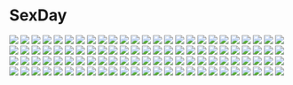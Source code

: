# SexDay
![](https://konachan.com/image/3eaa5e2b0ddbec03744920ef8a90252c/Konachan.com%20-%2019703%20artoria_pendragon_%28all%29%20fate_%28series%29%20fate_stay_night%20saber%20white%20windows.jpg)
![](https://konachan.com/image/c6228d5c53d51e96ad198d1e1b41afc7/Konachan.com%20-%20205936%20dress%20flowers%20hatsune_miku%20kyod%2B%20long_hair%20paper%20rose%20twintails%20vocaloid.jpg)
![](https://konachan.com/jpeg/874373c18933ff2146b3b56fc7632ee2/Konachan.com%20-%20298906%20animal_ears%20black_hair%20gray_hair%20green_eyes%20hug%20original%20scarf%20short_hair%20wadanaka%20wink.jpg)
![](https://konachan.com/jpeg/5822ae5e2ea6d4cf67f168b975b19451/Konachan.com%20-%20222356%20bow%20brown_hair%20choker%20flowers%20japanese_clothes%20lolita_fashion%20mumei_%28kabaneri%29%20petals%20ribbons%20short_hair%20sleeping%20swordsouls%20water%20yukata.jpg)
![](https://konachan.com/image/0e6db97be7b0a07a75c6031437967cb0/Konachan.com%20-%20255494%20animal%20animal_ears%20blue_eyes%20bow%20brown_hair%20building%20cat%20catgirl%20clouds%20kinom%20long_hair%20original%20pink_hair%20short_hair%20skirt%20sky%20tail%20thighhighs.jpg)
![](https://konachan.com/jpeg/c3531e232dd4b03c02f1819653613d86/Konachan.com%20-%2041793%20headphones%20range_murata.jpg)
![](https://konachan.com/jpeg/49fdf59c0d2d8d896fbf02c608e34c1a/Konachan.com%20-%20135346%20black_rock_shooter%20breasts%20cleavage%20denpa_onna_to_seishun_otoko%20hatsune_miku%20headphones%20kuroi_mato%20original%20phone%20tagme%20touwa_erio%20vocaloid%20wogura.jpg)
![](https://konachan.com/image/eca61953e1a5d463b51ee5684d9cf209/Konachan.com%20-%20127688%20blonde_hair%20fang%20shiba_itsuki%20short_hair%20toramaru_shou%20touhou%20yellow_eyes.jpg)
![](https://konachan.com/jpeg/1ce97ab0fc7ace817e6ef2d6928412a1/Konachan.com%20-%20188515%20furude_rika%20hanyuu%20higurashi_no_naku_koro_ni%20houjou_satoko%20kiryuu%20maebara_keiichi%20ryuuguu_rena%20sleeping%20sonozaki_mion%20sonozaki_shion.jpg)
![](https://konachan.com/image/c637b680c5750e020ac26db5e2137de5/Konachan.com%20-%2061643%20barefoot%20breasts%20buresu%20fingering%20jpeg_artifacts%20memories_off%20nipples%20nude%20purple_hair%20pussy%20sagisawa_yukari%20spread_pussy%20uncensored.jpg)
![](https://konachan.com/image/4acc318b6ff8cbec1a831ea83ef272f5/Konachan.com%20-%209325%20neon_genesis_evangelion%20soryu_asuka_langley.jpg)
![](https://konachan.com/image/7483a0a48e2cee0060ef3216cd389a85/Konachan.com%20-%2047028%20remilia_scarlet%20touhou%20vampire.jpg)
![](https://konachan.com/jpeg/51262bf62d822967d01b306efdb4e513/Konachan.com%20-%20305463%20animal_ears%20blush%20bow%20braids%20catgirl%20choker%20close%20headband%20loli%20long_hair%20navel%20nipples%20nopan%20original%20purple_hair%20sasai_saji%20signed%20skirt%20skirt_lift.jpg)
![](https://konachan.com/image/8a06f475a1f588fc2d3dc471e86a3232/Konachan.com%20-%20110955%20breasts%20nipples%20nude%20pnoji%20reiuji_utsuho%20sex%20touhou%20uncensored.jpg)
![](https://konachan.com/image/3d0dbd1581e67c53fd2eaea302df4252/Konachan.com%20-%20216105%20blush%20bow%20building%20drink%20goth-loli%20gray_hair%20hat%20leaves%20lolita_fashion%20long_hair%20moon%20night%20original%20pointed_ears%20ribbons%20twintails%20vampire%20water.jpg)
![](https://konachan.com/image/d1b191fb3a7f4f3eb2b1fe1bbfd99ee5/Konachan.com%20-%20162793%20aqua_eyes%20aqua_hair%20breasts%20bubbles%20cleavage%20dress%20hakusai%20hatsune_miku%20long_hair%20ribbons%20twintails%20underwater%20vocaloid%20water.jpg)
![](https://konachan.com/image/5f7a8d695ac517aa682f05e9b5a6e22e/Konachan.com%20-%20199855%202girls%20blonde_hair%20brown_eyes%20brown_hair%20clouds%20flowers%20hakurei_reimu%20hat%20hug%20japanese_clothes%20miko%20shoujo_ai%20sky%20tagme_%28artist%29%20touhou%20yakumo_yukari.jpg)
![](https://konachan.com/jpeg/0df9b888886e35f1b66d6f565ba8652f/Konachan.com%20-%2082715%20dress%20ookami-san_to_shichinin_no_nakama-tachi%20ookami_ryouko%20sleeping%20transparent%20vector.jpg)
![](https://konachan.com/jpeg/ef916f2d1d75d39ca9e23537a6fe6789/Konachan.com%20-%2038946%20macross%20macross_frontier%20sheryl_nome%20vector.jpg)
![](https://konachan.com/image/89c1a0caebb8c04b5bf87c0fdb0bff45/Konachan.com%20-%20263604%20all_male%20close%20gloves%20hat%20link_%28zelda%29%20male%20monochrome%20pointed_ears%20short_hair%20sketch%20sword%20the_legend_of_zelda%20weapon%20xxzero.jpg)
![](https://konachan.com/jpeg/c425eba44dd239da93c9c4ecae6f2ddb/Konachan.com%20-%20147745%20bath%20black_hair%20blush%20breasts%20brown_hair%20furukawa_yui%20gray_hair%20group%20hanamiya_nagisa%20hasekura_airi%20misaki_kurehito%20nipples%20nude%20sasaki_kaori%20trumple.jpg)
![](https://konachan.com/image/f7eb43d0c1cebba259b85d6b7dbefbe1/Konachan.com%20-%2025563%20gun%20kuga_natsuki%20mai-hime%20rabbit_company%20weapon.jpeg)
![](https://konachan.com/image/a752a733f88a343bd27196a34618da47/Konachan.com%20-%20108533%20blue_eyes%20censored%20frill%20gakuen_taima%20game_cg%20koizumi_amane%20long_hair%20mikoshiba_iori%20panties%20purple_hair%20underwear.jpg)
![](https://konachan.com/image/1be94a15c5768ab70b0ee75f55a3e9c2/Konachan.com%20-%2097783%20animal%20blue_eyes%20cat%20flowers%20gray_hair%20izumi_tsubasu%20panties%20thighhighs%20underwear%20wings.jpg)
![](https://konachan.com/image/28c088d5cd6a9ea61709cd9050a653d2/Konachan.com%20-%2060190%20black_hair%20garter_belt%20misaki_kurehito%20purple_eyes%20signed%20tie%20watermark.jpg)
![](https://konachan.com/image/d53a61805ed2f3d23f7dc064651f2228/Konachan.com%20-%2019911%20blue_hair%20fuyou_kaede%20green_hair%20handbill%20lisianthus%20nerine%20orange_hair%20pointed_ears%20primula%20purple_hair%20red_hair%20school_uniform%20shigure_asa%20shuffle.jpg)
![](https://konachan.com/image/e85e0586dad2de18969151107c93dabf/Konachan.com%20-%20134450%20blood%20cherry_blossoms%20flowers%20hyakka_ryouran_samurai_girls%20isshi%20moon%20night%20red_hair%20scarf%20sword%20weapon%20yagyuu_juubei%20yellow_eyes.jpg)
![](https://konachan.com/image/b4fb9651db323d0552039b0cdfbbe124/Konachan.com%20-%2017475%20white_clarity.jpg)
![](https://konachan.com/jpeg/0ce90193046e8b597b7b0fe4850909eb/Konachan.com%20-%20116824%20cube%20game_cg%20kantoku%20pink_hair%20red_eyes%20short_hair%20your_diary%20yua.jpg)
![](https://konachan.com/jpeg/8c19ea1b7de3ccf94e3205e4fddcc7a0/Konachan.com%20-%2060392%20ishikei%20nagato_yuki%20panties%20suzumiya_haruhi_no_yuutsu%20topless%20underwear%20white.jpg)
![](https://konachan.com/jpeg/a96c76793f914f564f46f8b3d1c46fe1/Konachan.com%20-%20293506%20aqua_hair%20aurora_%28sevens_code%29%20dress%20long_hair%20nanase_miri%20sevens_code%20thighhighs.jpg)
![](https://konachan.com/jpeg/77ac735a96e02576774a6c0cf2a3eabd/Konachan.com%20-%20240414%20ball%20barefoot%20black_hair%20choker%20dress%20flowers%20honkai_impact%20moxi_%2813286123402%29%20rain%20ribbons%20seele_vollerei%20short_hair%20sky%20stars%20summer_dress%20water.jpg)
![](https://konachan.com/image/bc23c43eca15fac4d56833ccc2bcf826/Konachan.com%20-%2022746%20iwakura_lain%20serial_experiments_lain.jpg)
![](https://konachan.com/jpeg/3fdb067874f891ecde2c101d7614b264/Konachan.com%20-%20184725%20black_hair%20brown_eyes%20eventh7%20long_hair%20original%20panties%20petals%20school_uniform%20skirt%20thighhighs%20twintails%20underwear%20upskirt.jpg)
![](https://konachan.com/image/26dddad01b17fab5d75c729167a875ed/Konachan.com%20-%20285073%20animal%20bat%20bow%20clouds%20dress%20gray_hair%20hat%20moon%20night%20red_eyes%20remilia_scarlet%20ribbons%20short_hair%20sky%20snozaki%20touhou%20vampire%20wings%20wristwear.jpg)
![](https://konachan.com/image/6eb436a318bebb6dce6ef20c4527f520/Konachan.com%20-%20222683%202girls%20black_hair%20blonde_hair%20granblue_fantasy%20hat%20loli%20morphe_%28granblue_fantasy%29%20vetol_%28granblue_fantasy%29%20wataichi_meko.jpg)
![](https://konachan.com/jpeg/a34a3cdecf93c52286085bab1f1ff13f/Konachan.com%20-%20251433%20ange_le_carr%C3%A9%20aqua_eyes%20breasts%20cape%20gloves%20gray_hair%20gun%20hat%20princess_principal%20rodobii%20short_hair%20weapon%20white%20wink.jpg)
![](https://konachan.com/jpeg/90019a9b252cf6cd51ff18f82285f8a5/Konachan.com%20-%20227350%20blue_eyes%20blue_hair%20breasts%20fingering%20game_cg%20green_hair%20group%20honey%20nude%20pink_hair%20purple_eyes%20pussy%20stockings%20uncensored%20wanaca%20wings%20yuri.jpg)
![](https://konachan.com/jpeg/f34f2391530b82c3e0f71dd224d1d428/Konachan.com%20-%2062382%20hatsune_miku%20vocaloid.jpg)
![](https://konachan.com/image/54580350aa950d790beb54cbf0302cac/Konachan.com%20-%2065153%20blue_hair%20headband%20kannagi_crazy_shrine_maidens%20long_hair%20nagi%20nipples%20nude%20purple_eyes%20white.jpg)
![](https://konachan.com/image/854cb75cc3204da5c07d1db5dae9cba9/Konachan.com%20-%20134677%20bikini%20breasts%20cleavage%20green_eyes%20long_hair%20nmaaaaa%20original%20popsicle%20swimsuit%20wet.jpg)
![](https://konachan.com/jpeg/fa8d3d154adeb6910bb3265158245f03/Konachan.com%20-%2027652%20ef%20miyamura_miyako%20shindou_kei.jpg)
![](https://konachan.com/image/2fd319dfc5ec356b5e7c7768fb998468/Konachan.com%20-%20212136%20akira_%285888172%29%20beach%20bikini%20blush%20breasts%20brown_hair%20cleavage%20garter%20misaka_mikoto%20navel%20short_hair%20signed%20swimsuit%20to_aru_majutsu_no_index%20water.jpg)
![](https://konachan.com/jpeg/8428a045e361acaa1042e65f964ed343/Konachan.com%20-%20201184%20bandage%20bandaid%20bed%20braids%20breasts%20empress%20game_cg%20glasses%20handjob%20nipples%20nude%20panties%20panty_pull%20penis%20pussy%20sei_shoujo%20sex%20starless%20underwear.jpg)
![](https://konachan.com/image/576842de9bdff1a8bd563ab887e847f1/Konachan.com%20-%20101474%20black_hair%20dress%20harukazedori_ni_tomarigi_wo_2nd_story%20orihime_akari%20petals%20skyfish%20sunset%20tsurugi_hagane.jpg)
![](https://konachan.com/jpeg/73d18a8b9d9fb8e60ed42dcc44c70520/Konachan.com%20-%2041918%20kyouran_kazoku_nikki.jpg)
![](https://konachan.com/jpeg/1d157013f20d72d4acab572e6d4eae4e/Konachan.com%20-%20146891%20aqua_hair%20ass%20blue_eyes%20blush%20breasts%20headphones%20nipples%20nude%20penis%20pussy%20pussy_juice%20sayori%20sex%20thighhighs%20uncensored%20vocaloid%20wet%20white.jpg)
![](https://konachan.com/jpeg/b8f1c804bef06b166992e5dbd6dd81d6/Konachan.com%20-%20239448%20aiba_yumi%20annin_doufu%20blush%20brown_eyes%20brown_hair%20bubbles%20building%20clouds%20glasses%20idolmaster%20loli%20necklace%20short_hair%20shorts%20skirt%20sky%20thighhighs%20tree.jpg)
![](https://konachan.com/image/64c86645e37f70e68a147f32085935ab/Konachan.com%20-%20238880%20anastasia_%28idolmaster%29%20aqua_eyes%20breasts%20crown%20gloves%20gray_hair%20idolmaster%20idolmaster_cinderella_girls%20kazu%20short_hair%20skirt%20thighhighs.jpg)
![](https://konachan.com/jpeg/913c0eca4950cfb5df94eb5c92099830/Konachan.com%20-%20212110%20aliasing%20c.c.r_%28ccrgaoooo%29%20hoodie%20long_hair%20original%20scarf%20winter.jpg)
![](https://konachan.com/jpeg/efdbcb2fff801b0b88cf9b07e9d09f65/Konachan.com%20-%20201970%20anthropomorphism%20blonde_hair%20blood%20boyogo%20gloves%20kantai_collection%20long_hair%20red_eyes%20scarf%20school_uniform%20torn_clothes%20yuudachi_%28kancolle%29.jpg)
![](https://konachan.com/image/8cb122830ba7baa107c94bf9acc1eb8f/Konachan.com%20-%2035580%20bel_peol%20eyepatch%20hecate%20shakugan_no_shana%20sydonay.jpg)
![](https://konachan.com/image/a96f91bba519f0bda7ab2304a99351d7/Konachan.com%20-%20111849%20candy%20dress%20kazune_%28baumkuchen%29%20lollipop%20nanase_kanon%20pink_eyes%20pink_hair%20sevencolors%20vocaloid.jpg)
![](https://konachan.com/image/3a8913ac4863f4b33de70de3eae16f10/Konachan.com%20-%2099122%20blonde_hair%20fujisaki_hikari%20gloves%20hat%20mahou_shoujo_madoka_magica%20tomoe_mami%20twintails.jpg)
![](https://konachan.com/image/df868cb7bb13b1a9a4dea235d9f816c3/Konachan.com%20-%20267151%20hatsune_miku%20long_hair%20pink_eyes%20pink_hair%20sakura_miku%20tagme_%28artist%29%20twintails%20vocaloid.jpg)
![](https://konachan.com/image/2c94616985a09a58bd105d69123c3733/Konachan.com%20-%20222011%20blush%20bow%20breasts%20cherry_blossoms%20cleavage%20cropped%20fate_stay_night%20fate_%28series%29%20flowers%20matou_sakura%20petals%20purple_eyes%20purple_hair.jpg)
![](https://konachan.com/image/cf7596aa8cf6fcbff5478e7b680e64e4/Konachan.com%20-%20160015%20black_hair%20crying%20k-on%21%20nakano_azusa%20tears%20tottsuan%20twintails.jpg)
![](https://konachan.com/image/eaaa411c395568e1f7aafea67dfc2c28/Konachan.com%20-%20189364%20book%20building%20cirno%20doll%20dress%20fairy%20flowers%20group%20hat%20headband%20long_hair%20maid%20miko%20rayxray%20ribbons%20socks%20touhou%20tree%20umbrella%20vampire%20witch%20witch_hat.jpg)
![](https://konachan.com/image/5f74e32498a041414c60ab27ed502959/Konachan.com%20-%20296710%202girls%20blush%20braids%20breasts%20cake%20christmas%20cleavage%20close%20fang%20food%20fruit%20long_hair%20purple_hair%20red_eyes%20short_hair%20strawberry%20touhou%20vampire%20wings.jpg)
![](https://konachan.com/image/dbcab4a13fa60e40de823c34d83de6bf/Konachan.com%20-%20299352%20computer%20iwakura_lain%20kensight328%20serial_experiments_lain.jpg)
![](https://konachan.com/image/483d036c7b34db4c743d63ba4d82272e/Konachan.com%20-%20156395%20jpeg_artifacts%20kousaka_honoka%20love_live%21_school_idol_project%20minami_kotori%20school_uniform%20sonoda_umi.jpg)
![](https://konachan.com/image/b850c8ec07e5c1f33b1e34404813905b/Konachan.com%20-%20182756%20aihara_enju%20black_bullet%20kohina_hiruko%20tagme.jpg)
![](https://konachan.com/jpeg/85f4def265599cc393babd69a1efe543/Konachan.com%20-%20147203%20akiyoshi_nekoko%20blush%20breasts%20game_cg%20koiiro_marriage%20marmalade%20nipples%20panties%20pink_hair%20sasorigatame%20striped_panties%20twintails%20underwear%20wet.jpg)
![](https://konachan.com/image/8e17c74355668f0fdccfb04dd8e80bfe/Konachan.com%20-%20110632%2047agdragon%20animal_ears%20bikini%20blue_hair%20breasts%20cleavage%20katana%20original%20petals%20purple_eyes%20swimsuit%20sword%20tail%20weapon.jpg)
![](https://konachan.com/jpeg/84ea89e6fbf919d077aa04c716b96703/Konachan.com%20-%20290734%20anus%20ass%20bed%20blue_eyes%20blush%20breasts%20brown_hair%20censored%20nipples%20no_bra%20open_shirt%20panties%20panty_pull%20phone%20pussy%20short_hair%20skirt%20underwear.jpg)
![](https://konachan.com/jpeg/faeb0067792744e71e282e0869b89066/Konachan.com%20-%2071188%20abhar%20blush%20bra%20breasts%20brown_eyes%20brown_hair%20car%20censored%20cum%20long_hair%20navel%20nipples%20panties%20panty_pull%20penis%20pussy%20sex%20spread_legs%20underwear.jpg)
![](https://konachan.com/image/d2dc68c1ae62be15623e6620f259cb43/Konachan.com%20-%2074778%20alice_%28are_you_alice%29%20are_you_alice%20blonde_hair%20blue_eyes%20ikumi_katagiri.jpg)
![](https://konachan.com/jpeg/880155daa8a89eb36b2864658a2a6d33/Konachan.com%20-%20291952%20blush%20brown_hair%20close%20long_hair%20original%20tsukana_%28saba_mizore%29%20waifu2x%20watermark%20yellow_eyes.jpg)
![](https://konachan.com/jpeg/be103e9ecc0e2e57f7fcd9e24f946c4c/Konachan.com%20-%2049737%20garter%20harukaze_setsuna%20japanese_clothes%20loli%20lolita_fashion%20nipples%20nipple_slip%20nopan%20scan%20thighhighs%20tinkle%20yukata.jpg)
![](https://konachan.com/image/4ec72a2fc4e004e7865d9199cc4aeaa1/Konachan.com%20-%20127305%20agi_%28holic2007%29%20all_male%20blue_eyes%20blue_hair%20close%20flowers%20hat%20kaito%20male%20scarf%20vocaloid.jpg)
![](https://konachan.com/image/6bd44261073aefda0afdbd2c56a898ed/Konachan.com%20-%20127972%20headphones%20ipod%20long_hair%20panties%20tagme%20underwear.jpg)
![](https://konachan.com/jpeg/dec7dffffdc0ad24aef21aac9ddb52fd/Konachan.com%20-%20237184%20bed%20blue_hair%20blush%20breasts%20long_hair%20matsuura_kanan%20mignon%20navel%20no_bra%20nopan%20pantyhose%20ponytail%20purple_eyes%20shirt_lift%20shorts%20waifu2x.jpg)
![](https://konachan.com/image/f3ef7dcfc24501493ef3832a5b82db35/Konachan.com%20-%20130000%20animal%20boots%20cat%20gabaisuito-n%20hatsune_miku%20long_hair%20rain%20scarf%20shorts%20thighhighs%20twintails%20umbrella%20vocaloid%20water.jpg)
![](https://konachan.com/image/250a5626d72a443395229dd8b351a654/Konachan.com%20-%20110014%20animal%20bird%20building%20city%20denki%20original%20rainbow%20ruins%20scenic%20water%20waterfall.jpg)
![](https://konachan.com/jpeg/25f0dd09047128fd66a4947e671a082e/Konachan.com%20-%20287821%20ass%20breasts%20dress%20erect_nipples%20fate_%28series%29%20long_hair%20matou_sakura%20nanao_%28mahaya%29%20nipples%20petals%20purple_hair%20red_eyes%20ribbons%20see_through.jpg)
![](https://konachan.com/image/fda0e877a0ac439ffb53468ffe5c2a5f/Konachan.com%20-%2056978%20gumi%20vocaloid.jpg)
![](https://konachan.com/image/8f51d0f5f80caa75d3ad70d51256a158/Konachan.com%20-%2047449%20nabari_no_ou%20rokujou_miharu.jpg)
![](https://konachan.com/image/db7b8d83a91d257779ffad15b3c0c9d6/Konachan.com%20-%20148792%20clouds%20flowers%20green_hair%20japanese_clothes%20kochiya_sanae%20landscape%20long_hair%20miko%20scenic%20skirt%20sky%20socha%20touhou%20water%20wristwear%20yellow_eyes.jpg)
![](https://konachan.com/jpeg/d90ee69111deb6a1feba54258d2e7148/Konachan.com%20-%20196223%20anus%20barefoot%20bed%20breasts%20brown_eyes%20brown_hair%20flowers%20minami_kotori%20navel%20nipples%20nude%20pussy%20spread_legs%20suisai.%20thighhighs%20uncensored.jpg)
![](https://konachan.com/image/a4eabf3bcfef7ed85d30368341b5189b/Konachan.com%20-%20180830%202girls%20animal%20boots%20cow%20domco%20goggles%20hat%20ia%20kneehighs%20long_hair%20megurine_luka%20polychromatic%20shorts%20vocaloid.jpg)
![](https://konachan.com/image/168bc0c792a03fda11d1e5ff2bb13384/Konachan.com%20-%20301919%202girls%20crossover%20elbow_gloves%20gloves%20headphones%20megurine_luka%20sogawa66%20thighhighs%20vocaloid%20yuzuha_%28channel%29%20yuzuha_%28yuzuha_virtual%29.jpg)
![](https://konachan.com/image/0f3c529a558b5ec1c5c891caa960d4de/Konachan.com%20-%2058455%20megurine_luka%20vocaloid.jpg)
![](https://konachan.com/image/87a355714940a64c8988aa76270b042e/Konachan.com%20-%20125932%20animal_ears%20blush%20catgirl%20long_hair%20muranisaki%20panties%20pantyhose%20purple_eyes%20purple_hair%20striped_panties%20tail%20touhou%20underwear%20white.jpg)
![](https://konachan.com/image/0604852337fca024ea703f92c3a2cdbb/Konachan.com%20-%2036640%20detective_conan%20haibara_ai.jpg)
![](https://konachan.com/jpeg/93578fd7a92371df55967282846d0801/Konachan.com%20-%20258831%20aqua_eyes%20eromanga-sensei%20fukuri%20gray_hair%20headphones%20izumi_sagiri%20loli%20long_hair%20microphone%20ribbons.jpg)
![](https://konachan.com/image/eaf24f41f44741d4d212d172e441aa20/Konachan.com%20-%2046501%20yarisakura_hime%20yozakura_quartet.jpg)
![](https://konachan.com/jpeg/457187c48aad49b1e94d4effafd99e0c/Konachan.com%20-%20209881%20bed%20breasts%20brown_hair%20feng%20game_cg%20imouto_no_seiiki%20long_hair%20nase_yukana%20night%20nude%20ryohka%20sleeping.jpg)
![](https://konachan.com/jpeg/fa9e296d5ad39f2a04bbfe06627d0876/Konachan.com%20-%20182393%20black_hair%20blue_eyes%20hentai_ouji_to_warawanai_neko%20kantoku%20navel%20ribbons%20scan%20school_uniform%20short_hair%20skirt%20tsutsukakushi_tsukiko.jpg)
![](https://konachan.com/image/f631d01672be7832fedf1860ec395be4/Konachan.com%20-%2065729%20bikini%20black_hair%20blue_eyes%20breasts%20cleavage%20glasses%20konori_mii%20navel%20short_hair%20swimsuit%20to_aru_kagaku_no_railgun%20to_aru_majutsu_no_index.jpg)
![](https://konachan.com/image/b82b27a0058d2700302e2a9e92014601/Konachan.com%20-%20173254%20building%20clouds%20haru-chan_%28ryosios%29%20leaves%20long_hair%20original%20purple_hair%20ryosios%20scenic%20sky%20tree%20water%20weapon.jpg)
![](https://konachan.com/jpeg/6b4c1f5525fed505a8b944812e48c538/Konachan.com%20-%20267592%20armor%20black_hair%20breasts%20cait%20clouds%20elbow_gloves%20feathers%20gloves%20long_hair%20noire%20red_eyes%20skirt%20sky%20stockings%20thighhighs%20tiara%20twintails.jpg)
![](https://konachan.com/jpeg/92fd789edf47aaee2cc070ef399a097c/Konachan.com%20-%20226615%20aliasing%20asameshi%20blonde_hair%20flandre_scarlet%20graffiti%20ponytail%20red_eyes%20school_uniform%20short_hair%20touhou.jpg)
![](https://konachan.com/image/7fedde22ea3e3da1ed71c034ecbd0431/Konachan.com%20-%2012526%20arina_tanemura%20full_moon_wo_sagashite%20koyama_mitsuki%20takuto_kira.jpg)
![](https://konachan.com/jpeg/c808ad85d07d298d0d64840acf69499c/Konachan.com%20-%20195178%202girls%20black_hair%20book%20brown_hair%20kogemashita%20original%20scan%20takoyaki_%28roast%29%20thighhighs.jpg)
![](https://konachan.com/jpeg/645b473f26137c37518143089ecac73b/Konachan.com%20-%20296492%20blonde_hair%20blush%20braids%20breasts%20bunny_ears%20bunnygirl%20cropped%20green_eyes%20long_hair%20nipples%20oni-noboru%20ponytail%20tiara%20tie%20waifu2x%20wristwear%20yellow_eyes.jpg)
![](https://konachan.com/image/4d70080ccd0cf0aaae59ed9be10c790a/Konachan.com%20-%20170298%20bikini%20blonde_hair%20blue_eyes%20blush%20bow%20breasts%20brown_hair%20cleavage%20da_capo_ii%20food%20long_hair%20navel%20popsicle%20red_eyes%20short_hair%20swimsuit%20white.jpg)
![](https://konachan.com/jpeg/76a7d026feb0d75e170d6d4adaff8ab5/Konachan.com%20-%20146113%20ass%20blush%20bondage%20erect_nipples%20itou_life%20ninja%20nopan%20original%20pantyhose%20pussy_juice.jpg)
![](https://konachan.com/image/43f470c888cd3d58a83b590d259820e6/Konachan.com%20-%20168330%20black_hair%20blonde_hair%20blue_eyes%20brown_eyes%20brown_hair%20cape%20erd_gin%20eren_jaeger%20group%20gunter_shulz%20petra_ral%20sword%20uniform%20weapon%20yellow_eyes.jpg)
![](https://konachan.com/image/6c638651176fda0ab9fccc0529f981c9/Konachan.com%20-%20245322%20dress%20green_hair%20sergestid_shrimp_in_tungkang%20summer_dress%20tagme_%28artist%29%20tagme_%28character%29%20water.jpg)
![](https://konachan.com/image/e8852b78878c07c74d9d5b80e9042061/Konachan.com%20-%20222206%20daimaou_ruaeru%20flandre_scarlet%20touhou%20vampire.jpg)
